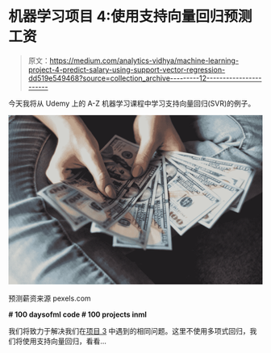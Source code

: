 # 机器学习项目 4:使用支持向量回归预测工资

> 原文：<https://medium.com/analytics-vidhya/machine-learning-project-4-predict-salary-using-support-vector-regression-dd519e549468?source=collection_archive---------12----------------------->

今天我将从 Udemy 上的 A-Z 机器学习课程中学习支持向量回归(SVR)的例子。

![](img/5e260aaf0f99e70c2d5aa05aa9dc4793.png)

预测薪资来源 pexels.com

**# 100 daysofml code # 100 projects inml**

我们将致力于解决我们在[项目 3](/@omairaasim/machine-learning-project-3-predict-salary-using-polynomial-regression-7024c7bace4f) 中遇到的相同问题。这里不使用多项式回归，我们将使用支持向量回归，看看…